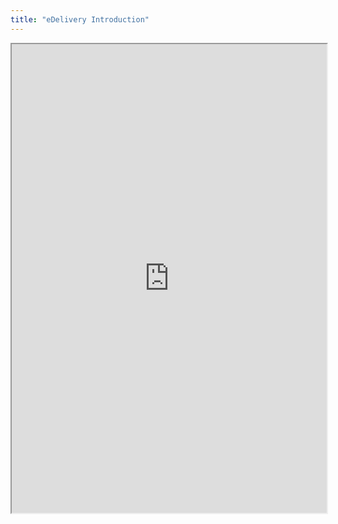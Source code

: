 ```yaml
---
title: "eDelivery Introduction"
---
```



<iframe height="750" width="100%" src="https://ewelton.github.io/ktest/wiki.html#eDelivery%20Introduction"></iframe>
